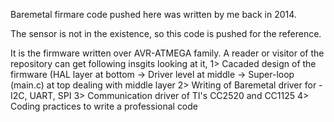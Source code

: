 Baremetal firmare code pushed here was written by me back in 2014.

The sensor is not in the existence, so this code is pushed for the reference.

It is the firmware written over AVR-ATMEGA family. A reader or visitor of the repository can get following insgits looking at it,
  1> Cacaded design of the firmware (HAL layer at bottom -> Driver level at middle -> Super-loop (main.c) at top dealing with middle layer
  2> Writing of Baremetal driver for - I2C, UART, SPI
  3> Communication driver of TI's CC2520  and CC1125
  4> Coding practices to write a professional code
